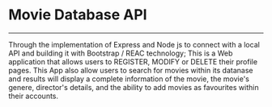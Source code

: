 # Movie Database API
<hr>
Through the implementation of Express and Node js to connect with a local API and building it with Bootstrap / REAC technology; This is a Web application that allows users to REGISTER, MODIFY or DELETE their profile pages.
This App also allow users to search for movies within  its datanase and results will display a complete information of the movie, the movie's genere, director's details, and the ability to add movies as favourites within their accounts.
